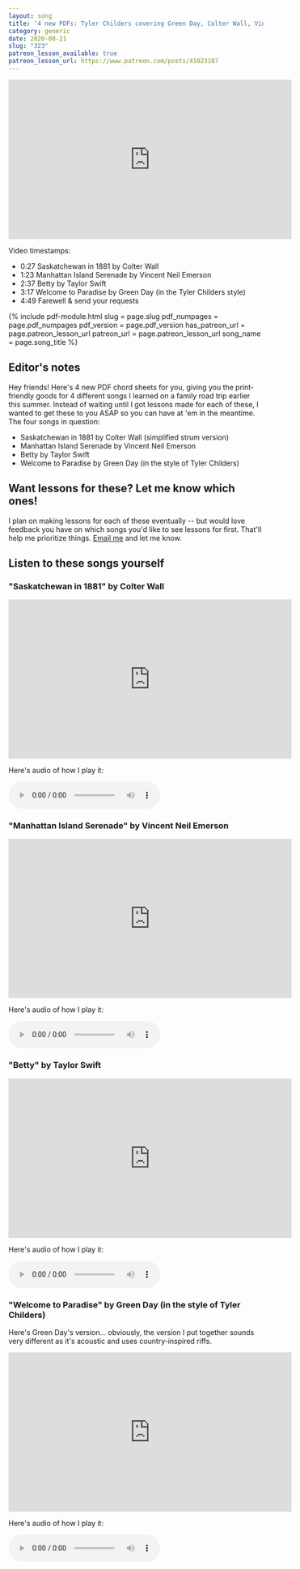 ```yaml
---
layout: song
title: '4 new PDFs: Tyler Childers covering Green Day, Colter Wall, Vincent Neil Emerson, and Taylor Swift'
category: generic
date: 2020-08-21
slug: "323"
patreon_lesson_available: true
patreon_lesson_url: https://www.patreon.com/posts/41023187
---
```




<!-- https://youtu.be/SyahJJ332uk -->

<!-- ## Video -->

<!-- Coming soon! -->

<iframe width="560" height="315" src="https://www.youtube.com/embed/6BBD4pNVNcA" frameborder="0" allow="accelerometer; autoplay; encrypted-media; gyroscope; picture-in-picture" allowfullscreen></iframe>

Video timestamps:

- 0:27 Saskatchewan in 1881 by Colter Wall
- 1:23 Manhattan Island Serenade by Vincent Neil Emerson
- 2:37 Betty by Taylor Swift
- 3:17 Welcome to Paradise by Green Day (in the Tyler Childers style)
- 4:49 Farewell & send your requests

<!--  -->
 
{% include pdf-module.html
     slug = page.slug
     pdf_numpages = page.pdf_numpages
     pdf_version = page.pdf_version
     has_patreon_url = page.patreon_lesson_url
     patreon_url = page.patreon_lesson_url
     song_name = page.song_title %}

## Editor's notes

Hey friends! Here's 4 new PDF chord sheets for you, giving you the print-friendly goods for 4 different songs I learned on a family road trip earlier this summer. Instead of waiting until I got lessons made for each of these, I wanted to get these to you ASAP so you can have at 'em in the meantime. The four songs in question:

- Saskatchewan in 1881 by Colter Wall (simplified strum version)
- Manhattan Island Serenade by Vincent Neil Emerson
- Betty by Taylor Swift
- Welcome to Paradise by Green Day (in the style of Tyler Childers)

## Want lessons for these? Let me know which ones!

I plan on making lessons for each of these eventually -- but would love feedback you have on which songs you'd like to see lessons for first. That'll help me prioritize things. <a href="mailto:play.songnotes@gmail.com">Email me</a> and let me know.

## Listen to these songs yourself

### "Saskatchewan in 1881" by Colter Wall

<iframe width="560" height="315" src="https://www.youtube.com/embed/E-GLE_zo2MY" frameborder="0" allow="accelerometer; autoplay; encrypted-media; gyroscope; picture-in-picture" allowfullscreen></iframe>

Here's audio of how I play it:

<audio controls>
  <source src="/audio/323_saskatchewan_playthrough.mp3" type="audio/mpeg">
Your browser does not support the audio element.
</audio>

### "Manhattan Island Serenade" by Vincent Neil Emerson

<iframe width="560" height="315" src="https://www.youtube.com/embed/aG4EcixbNL4" frameborder="0" allow="accelerometer; autoplay; encrypted-media; gyroscope; picture-in-picture" allowfullscreen></iframe>

Here's audio of how I play it:

<audio controls>
  <source src="/audio/323_mis_playthrough.mp3" type="audio/mpeg">
Your browser does not support the audio element.
</audio>

### "Betty" by Taylor Swift

<iframe width="560" height="315" src="https://www.youtube.com/embed/6TAPqXkZW_I" frameborder="0" allow="accelerometer; autoplay; encrypted-media; gyroscope; picture-in-picture" allowfullscreen></iframe>

Here's audio of how I play it:

<audio controls>
  <source src="/audio/323_betty_playthrough.mp3" type="audio/mpeg">
Your browser does not support the audio element.
</audio>

### "Welcome to Paradise" by Green Day (in the style of Tyler Childers)

Here's Green Day's version... obviously, the version I put together sounds very different as it's acoustic and uses country-inspired riffs.

<iframe width="560" height="315" src="https://www.youtube.com/embed/iOcrKFiB_ts" frameborder="0" allow="accelerometer; autoplay; encrypted-media; gyroscope; picture-in-picture" allowfullscreen></iframe>

Here's audio of how I play it:

<audio controls>
  <source src="/audio/323_wtparadise_playthrough.mp3" type="audio/mpeg">
Your browser does not support the audio element.
</audio>
